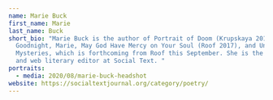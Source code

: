```yaml
---
name: Marie Buck
first_name: Marie
last_name: Buck
short_bio: "Marie Buck is the author of Portrait of Doom (Krupskaya 2015),
  Goodnight, Marie, May God Have Mercy on Your Soul (Roof 2017), and Unsolved
  Mysteries, which is forthcoming from Roof this September. She is the managing
  and web literary editor at Social Text. "
portraits:
  - media: 2020/08/marie-buck-headshot
website: https://socialtextjournal.org/category/poetry/
---
```

